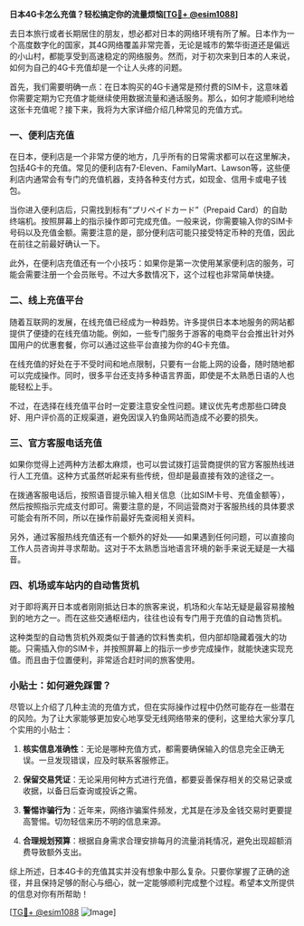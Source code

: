 **日本4G卡怎么充值？轻松搞定你的流量烦恼[[TG💪+ @esim1088](https://t.me/s/esim1088)]**

去日本旅行或者长期居住的朋友，想必都对日本的网络环境有所了解。日本作为一个高度数字化的国家，其4G网络覆盖非常完善，无论是城市的繁华街道还是偏远的小山村，都能享受到高速稳定的网络服务。然而，对于初次来到日本的人来说，如何为自己的4G卡充值却是一个让人头疼的问题。

首先，我们需要明确一点：在日本购买的4G卡通常是预付费的SIM卡，这意味着你需要定期为它充值才能继续使用数据流量和通话服务。那么，如何才能顺利地给这张卡充值呢？接下来，我将为大家详细介绍几种常见的充值方式。

### 一、便利店充值

在日本，便利店是一个非常方便的地方，几乎所有的日常需求都可以在这里解决，包括4G卡的充值。常见的便利店有7-Eleven、FamilyMart、Lawson等，这些便利店内通常会有专门的充值机器，支持各种支付方式，如现金、信用卡或电子钱包。

当你进入便利店后，只需找到标有“プリペイドカード”（Prepaid Card）的自助终端机。按照屏幕上的指示操作即可完成充值。一般来说，你需要输入你的SIM卡号码以及充值金额。需要注意的是，部分便利店可能只接受特定币种的充值，因此在前往之前最好确认一下。

此外，在便利店充值还有一个小技巧：如果你是第一次使用某家便利店的服务，可能会需要注册一个会员账号。不过大多数情况下，这个过程也非常简单快捷。

### 二、线上充值平台

随着互联网的发展，在线充值已经成为一种趋势。许多提供日本本地服务的网站都提供了便捷的在线充值功能。例如，一些专门服务于游客的电商平台会推出针对外国用户的优惠套餐，你可以通过这些平台直接为你的4G卡充值。

在线充值的好处在于不受时间和地点限制，只要有一台能上网的设备，随时随地都可以完成操作。同时，很多平台还支持多种语言界面，即使是不太熟悉日语的人也能轻松上手。

不过，在选择在线充值平台时一定要注意安全性问题。建议优先考虑那些口碑良好、用户评价高的正规渠道，避免因误入钓鱼网站而造成不必要的损失。

### 三、官方客服电话充值

如果你觉得上述两种方法都太麻烦，也可以尝试拨打运营商提供的官方客服热线进行人工充值。这种方式虽然听起来有些传统，但却是最直接有效的途径之一。

在拨通客服电话后，按照语音提示输入相关信息（比如SIM卡号、充值金额等），然后按照指示完成支付即可。需要注意的是，不同运营商对于客服热线的具体要求可能会有所不同，所以在操作前最好先查阅相关资料。

另外，通过客服热线充值还有一个额外的好处——如果遇到任何问题，可以直接向工作人员咨询并寻求帮助。这对于不太熟悉当地语言环境的新手来说无疑是一大福音。

### 四、机场或车站内的自动售货机

对于即将离开日本或者刚刚抵达日本的旅客来说，机场和火车站无疑是最容易接触到的地方之一。而在这些交通枢纽内，往往也设有专门用于充值的自动售货机。

这种类型的自动售货机外观类似于普通的饮料售卖机，但内部却隐藏着强大的功能。只需插入你的SIM卡，并按照屏幕上的指示一步步完成操作，就能快速实现充值。而且由于位置便利，非常适合赶时间的旅客使用。

### 小贴士：如何避免踩雷？

尽管以上介绍了几种主流的充值方式，但在实际操作过程中仍然可能存在一些潜在的风险。为了让大家能够更加安心地享受无线网络带来的便利，这里给大家分享几个实用的小贴士：

1. **核实信息准确性**：无论是哪种充值方式，都需要确保输入的信息完全正确无误。一旦发现错误，应及时联系客服修正。
   
2. **保留交易凭证**：无论采用何种方式进行充值，都要妥善保存相关的交易记录或收据，以备日后查询或投诉之需。

3. **警惕诈骗行为**：近年来，网络诈骗案件频发，尤其是在涉及金钱交易时更要提高警惕。切勿轻信来历不明的信息来源。

4. **合理规划预算**：根据自身需求合理安排每月的流量消耗情况，避免出现超额消费导致额外支出。

综上所述，日本4G卡的充值其实并没有想象中那么复杂。只要你掌握了正确的途径，并且保持足够的耐心与细心，就一定能够顺利完成整个过程。希望本文所提供的信息对你有所帮助！

[[TG💪+ @esim1088](https://t.me/s/esim1088) ![Image](https://i.postimg.cc/4NQfJmqS/Snipaste-2025-05-13-00-14-12.png)]